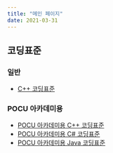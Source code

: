 ```yaml
---
title: "메인 페이지"
date: 2021-03-31
---
```


## 코딩표준
### 일반
* [C++ 코딩표준](/ko/coding-standards/cpp)

### POCU 아카데미용
* [POCU 아카데미용 C++ 코딩표준](/ko/coding-standards/pocu-cpp)
* [POCU 아카데미용 C# 코딩표준](/ko/coding-standards/pocu-csharp)
* [POCU 아카데미용 Java 코딩표준](/ko/coding-standards/pocu-java)















